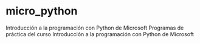 # micro_python
Introducción a la programación con Python de Microsoft
Programas de práctica del curso Introducción a la programación con Python de Microsoft
